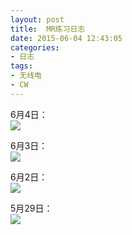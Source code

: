 ```yaml
---
layout: post
title: 	MR练习日志
date: 2015-06-04 12:43:05
categories:
- 日志
tags:
- 无线电
- CW
---
```


6月4日：        
![](https://github.com/bh3nvn/bh3nvn.github.io/raw/master/image/2015-06-04-01.jpg)

6月3日：       
![](https://github.com/bh3nvn/bh3nvn.github.io/raw/master/image/2015-06-04-02.jpg)

6月2日：   
![](https://github.com/bh3nvn/bh3nvn.github.io/raw/master/image/2015-06-04-03.jpg)

5月29日：    
![](https://github.com/bh3nvn/bh3nvn.github.io/raw/master/image/2015-06-04-04.jpg)
